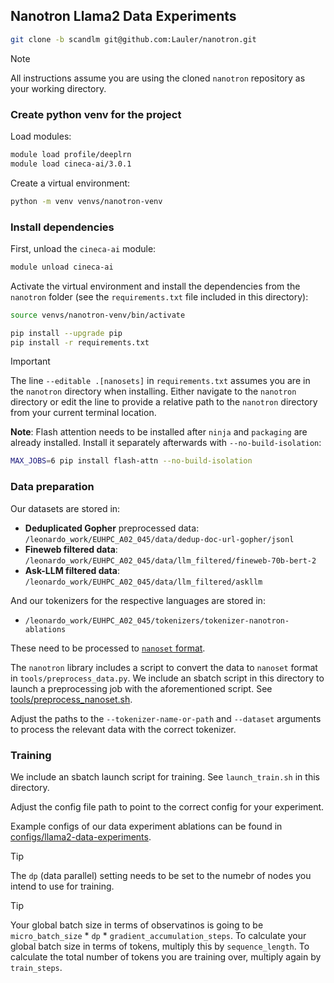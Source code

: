 ## Nanotron Llama2 Data Experiments

```bash
git clone -b scandlm git@github.com:Lauler/nanotron.git
```

> [!NOTE]
> All instructions assume you are using the cloned `nanotron` repository as your working directory.

### Create python venv for the project

Load modules:

```bash
module load profile/deeplrn
module load cineca-ai/3.0.1
```

Create a virtual environment:

```bash
python -m venv venvs/nanotron-venv
```

### Install dependencies

First, unload the `cineca-ai` module:

```bash
module unload cineca-ai
```

Activate the virtual environment and install the dependencies from the `nanotron` folder (see the `requirements.txt` file included in this directory):

```bash
source venvs/nanotron-venv/bin/activate
```

```bash
pip install --upgrade pip
pip install -r requirements.txt
```

> [!IMPORTANT] 
> The line `--editable .[nanosets]` in `requirements.txt` assumes you are in the `nanotron` directory when installing. Either navigate to the `nanotron` directory or edit the line to provide a relative path to the `nanotron` directory from your current terminal location.

**Note**: Flash attention needs to be installed after `ninja` and `packaging` are already installed. Install it separately afterwards with `--no-build-isolation`:

```bash
MAX_JOBS=6 pip install flash-attn --no-build-isolation
```

### Data preparation

Our datasets are stored in:

* **Deduplicated Gopher** preprocessed data: `/leonardo_work/EUHPC_A02_045/data/dedup-doc-url-gopher/jsonl`
* **Fineweb filtered data**:  `/leonardo_work/EUHPC_A02_045/data/llm_filtered/fineweb-70b-bert-2`
* **Ask-LLM filtered data**:  `/leonardo_work/EUHPC_A02_045/data/llm_filtered/askllm`

And our tokenizers for the respective languages are stored in:

* `/leonardo_work/EUHPC_A02_045/tokenizers/tokenizer-nanotron-ablations`

These need to be processed to [`nanoset` format](https://github.com/huggingface/nanotron/blob/main/docs/nanoset.md).

The `nanotron` library includes a script to convert the data to `nanoset` format in `tools/preprocess_data.py`. We include an sbatch script in this directory to launch a preprocessing job with the aforementioned script. See [tools/preprocess_nanoset.sh](https://github.com/kb-labb/scandinavian-lm-leonardo/blob/main/scripts/llama2-data-experiments/tools/preprocess_nanoset.sh).

Adjust the paths to the `--tokenizer-name-or-path` and `--dataset` arguments to process the relevant data with the correct tokenizer.

### Training

We include an sbatch launch script for training. See `launch_train.sh` in this directory. 

Adjust the config file path to point to the correct config for your experiment.

Example configs of our data experiment ablations can be found in [configs/llama2-data-experiments](https://github.com/kb-labb/scandinavian-lm-leonardo/blob/main/configs/llama2-data-experiments).

> [!TIP] 
> The `dp` (data parallel) setting needs to be set to the numebr of nodes you intend to use for training. 

> [!TIP]
> Your global batch size in terms of observatinos is going to be `micro_batch_size` * `dp` * `gradient_accumulation_steps`. To calculate your global batch size in terms of tokens, multiply this by `sequence_length`. To calculate the total number of tokens you are training over, multiply again by `train_steps`. 